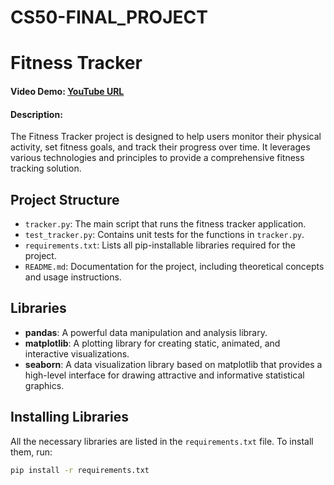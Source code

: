 # CS50-FINAL_PROJECT
# Fitness Tracker

#### Video Demo: [YouTube URL](https://youtu.be/nxQ5QZf21pI)
#### Description:
The Fitness Tracker project is designed to help users monitor their physical activity, set fitness goals, and track their progress over time. It leverages various technologies and principles to provide a comprehensive fitness tracking solution.

## Project Structure

- `tracker.py`: The main script that runs the fitness tracker application.
- `test_tracker.py`: Contains unit tests for the functions in `tracker.py`.
- `requirements.txt`: Lists all pip-installable libraries required for the project.
- `README.md`: Documentation for the project, including theoretical concepts and usage instructions.

## Libraries

- **pandas**: A powerful data manipulation and analysis library.
- **matplotlib**: A plotting library for creating static, animated, and interactive visualizations.
- **seaborn**: A data visualization library based on matplotlib that provides a high-level interface for drawing attractive and informative statistical graphics.

## Installing Libraries

All the necessary libraries are listed in the `requirements.txt` file. To install them, run:

```bash
pip install -r requirements.txt
